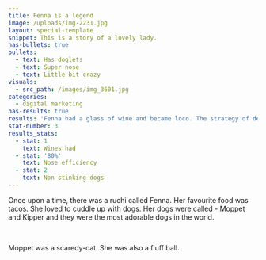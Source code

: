 ```yaml
---
title: Fenna is a legend
image: /uploads/img-2231.jpg
layout: special-template
snippet: This is a story of a lovely lady.
has-bullets: true
bullets:
  - text: Has doglets
  - text: Super nose
  - text: Little bit crazy
visuals:
  - src_path: /images/img_3601.jpg
categories:
  - digital marketing
has-results: true
results: 'Fenna had a glass of wine and became loco. The strategy of deep flow state ensured increased swimming, tan implementation and friend engagement. A surprising additional outcome was the benefit of healthful smoothies and vegetable-heavy lunched. Ut enim ad minim veniam, quis nostrud exercitation ullamco laboris nisi ut aliquip ex ea commodo consequat. Duis aute irure dolor in reprehenderit in voluptate velit esse cillum dolore eu fugiat nulla pariatur. Excepteur sint occaecat cupidatat non proident, sunt in culpa qui officia deserunt mollit anim id est laborum.'
stat-number: 3
results_stats:
  - stat: 1
    text: Wines had
  - stat: '80%'
    text: Nose efficiency
  - stat: 2
    text: Non stinking dogs
---
```



Once upon a time, there was a ruchi called Fenna. Her favourite food was tacos. She loved to cuddle up with dogs. Her dogs were called - Moppet and Kipper and they were the most adorable dogs in the world.

&nbsp;

Moppet was a scaredy-cat. She was also a fluff ball.

&nbsp;

&nbsp;